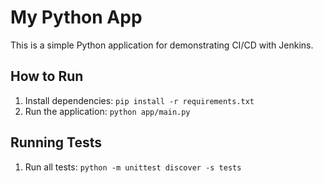# My Python App

This is a simple Python application for demonstrating CI/CD with Jenkins.

## How to Run
1. Install dependencies: `pip install -r requirements.txt`
2. Run the application: `python app/main.py`

## Running Tests
1. Run all tests: `python -m unittest discover -s tests`
